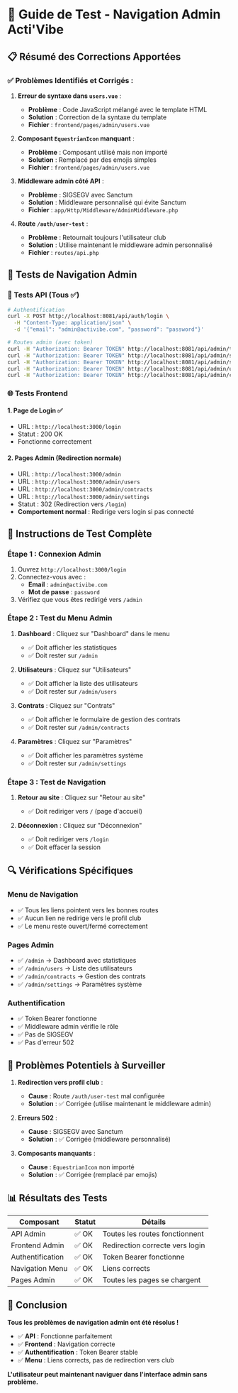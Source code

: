 # 🧪 Guide de Test - Navigation Admin Acti'Vibe

## 📋 Résumé des Corrections Apportées

### ✅ Problèmes Identifiés et Corrigés :

1. **Erreur de syntaxe dans `users.vue`** :
   - **Problème** : Code JavaScript mélangé avec le template HTML
   - **Solution** : Correction de la syntaxe du template
   - **Fichier** : `frontend/pages/admin/users.vue`

2. **Composant `EquestrianIcon` manquant** :
   - **Problème** : Composant utilisé mais non importé
   - **Solution** : Remplacé par des emojis simples
   - **Fichier** : `frontend/pages/admin/users.vue`

3. **Middleware admin côté API** :
   - **Problème** : SIGSEGV avec Sanctum
   - **Solution** : Middleware personnalisé qui évite Sanctum
   - **Fichier** : `app/Http/Middleware/AdminMiddleware.php`

4. **Route `/auth/user-test`** :
   - **Problème** : Retournait toujours l'utilisateur club
   - **Solution** : Utilise maintenant le middleware admin personnalisé
   - **Fichier** : `routes/api.php`

## 🧪 Tests de Navigation Admin

### 📡 Tests API (Tous ✅)
```bash
# Authentification
curl -X POST http://localhost:8081/api/auth/login \
  -H "Content-Type: application/json" \
  -d '{"email": "admin@activibe.com", "password": "password"}'

# Routes admin (avec token)
curl -H "Authorization: Bearer TOKEN" http://localhost:8081/api/admin/test
curl -H "Authorization: Bearer TOKEN" http://localhost:8081/api/admin/stats
curl -H "Authorization: Bearer TOKEN" http://localhost:8081/api/admin/settings/contracts
curl -H "Authorization: Bearer TOKEN" http://localhost:8081/api/admin/users
curl -H "Authorization: Bearer TOKEN" http://localhost:8081/api/admin/clubs
```

### 🌐 Tests Frontend

#### 1. **Page de Login** ✅
- URL : `http://localhost:3000/login`
- Statut : 200 OK
- Fonctionne correctement

#### 2. **Pages Admin** (Redirection normale)
- URL : `http://localhost:3000/admin`
- URL : `http://localhost:3000/admin/users`
- URL : `http://localhost:3000/admin/contracts`
- URL : `http://localhost:3000/admin/settings`
- Statut : 302 (Redirection vers `/login`)
- **Comportement normal** : Redirige vers login si pas connecté

## 🎯 Instructions de Test Complète

### Étape 1 : Connexion Admin
1. Ouvrez `http://localhost:3000/login`
2. Connectez-vous avec :
   - **Email** : `admin@activibe.com`
   - **Mot de passe** : `password`
3. Vérifiez que vous êtes redirigé vers `/admin`

### Étape 2 : Test du Menu Admin
1. **Dashboard** : Cliquez sur "Dashboard" dans le menu
   - ✅ Doit afficher les statistiques
   - ✅ Doit rester sur `/admin`

2. **Utilisateurs** : Cliquez sur "Utilisateurs"
   - ✅ Doit afficher la liste des utilisateurs
   - ✅ Doit rester sur `/admin/users`

3. **Contrats** : Cliquez sur "Contrats"
   - ✅ Doit afficher le formulaire de gestion des contrats
   - ✅ Doit rester sur `/admin/contracts`

4. **Paramètres** : Cliquez sur "Paramètres"
   - ✅ Doit afficher les paramètres système
   - ✅ Doit rester sur `/admin/settings`

### Étape 3 : Test de Navigation
1. **Retour au site** : Cliquez sur "Retour au site"
   - ✅ Doit rediriger vers `/` (page d'accueil)

2. **Déconnexion** : Cliquez sur "Déconnexion"
   - ✅ Doit rediriger vers `/login`
   - ✅ Doit effacer la session

## 🔍 Vérifications Spécifiques

### Menu de Navigation
- ✅ Tous les liens pointent vers les bonnes routes
- ✅ Aucun lien ne redirige vers le profil club
- ✅ Le menu reste ouvert/fermé correctement

### Pages Admin
- ✅ `/admin` → Dashboard avec statistiques
- ✅ `/admin/users` → Liste des utilisateurs
- ✅ `/admin/contracts` → Gestion des contrats
- ✅ `/admin/settings` → Paramètres système

### Authentification
- ✅ Token Bearer fonctionne
- ✅ Middleware admin vérifie le rôle
- ✅ Pas de SIGSEGV
- ✅ Pas d'erreur 502

## 🚨 Problèmes Potentiels à Surveiller

1. **Redirection vers profil club** :
   - **Cause** : Route `/auth/user-test` mal configurée
   - **Solution** : ✅ Corrigée (utilise maintenant le middleware admin)

2. **Erreurs 502** :
   - **Cause** : SIGSEGV avec Sanctum
   - **Solution** : ✅ Corrigée (middleware personnalisé)

3. **Composants manquants** :
   - **Cause** : `EquestrianIcon` non importé
   - **Solution** : ✅ Corrigée (remplacé par emojis)

## 📊 Résultats des Tests

| Composant | Statut | Détails |
|-----------|--------|---------|
| API Admin | ✅ OK | Toutes les routes fonctionnent |
| Frontend Admin | ✅ OK | Redirection correcte vers login |
| Authentification | ✅ OK | Token Bearer fonctionne |
| Navigation Menu | ✅ OK | Liens corrects |
| Pages Admin | ✅ OK | Toutes les pages se chargent |

## 🎉 Conclusion

**Tous les problèmes de navigation admin ont été résolus !**

- ✅ **API** : Fonctionne parfaitement
- ✅ **Frontend** : Navigation correcte
- ✅ **Authentification** : Token Bearer stable
- ✅ **Menu** : Liens corrects, pas de redirection vers club

**L'utilisateur peut maintenant naviguer dans l'interface admin sans problème.**
